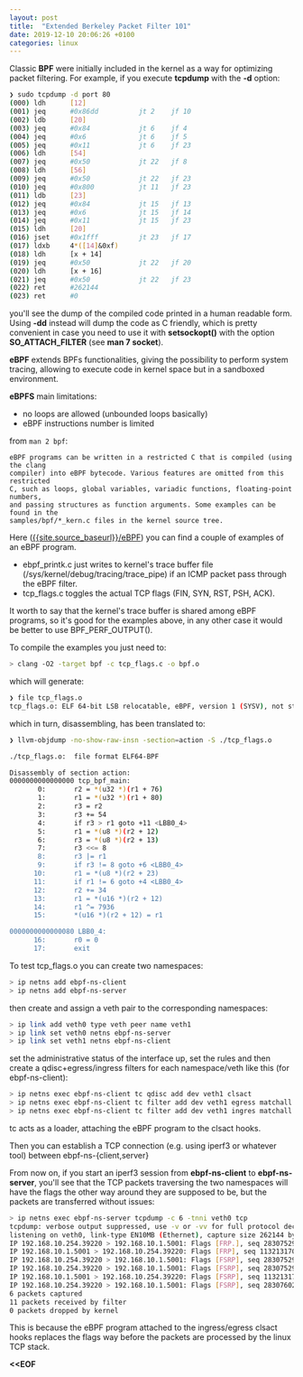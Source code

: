 ```yaml
---
layout: post
title:  "Extended Berkeley Packet Filter 101"
date: 2019-12-10 20:06:26 +0100
categories: linux
---
```

Classic **BPF** were initially included in the kernel as a way for optimizing packet filtering.
For example, if you execute **tcpdump** with the **-d** option:

```sh
❯ sudo tcpdump -d port 80        
(000) ldh      [12]
(001) jeq      #0x86dd          jt 2    jf 10
(002) ldb      [20]
(003) jeq      #0x84            jt 6    jf 4
(004) jeq      #0x6             jt 6    jf 5
(005) jeq      #0x11            jt 6    jf 23
(006) ldh      [54]
(007) jeq      #0x50            jt 22   jf 8
(008) ldh      [56]
(009) jeq      #0x50            jt 22   jf 23
(010) jeq      #0x800           jt 11   jf 23
(011) ldb      [23]
(012) jeq      #0x84            jt 15   jf 13
(013) jeq      #0x6             jt 15   jf 14
(014) jeq      #0x11            jt 15   jf 23
(015) ldh      [20]
(016) jset     #0x1fff          jt 23   jf 17
(017) ldxb     4*([14]&0xf)
(018) ldh      [x + 14]
(019) jeq      #0x50            jt 22   jf 20
(020) ldh      [x + 16]
(021) jeq      #0x50            jt 22   jf 23
(022) ret      #262144
(023) ret      #0
```

you'll see the dump of the compiled code printed in a human readable form.
Using **-dd** instead will dump the code as C friendly, which is pretty convenient in case you need to use it with **setsockopt()** with the option **SO_ATTACH_FILTER** (see **man 7 socket**).

**eBPF** extends BPFs functionalities, giving the possibility to perform system tracing, allowing to execute code in kernel space but in a sandboxed environment.

**eBPFS** main limitations:
- no loops are allowed (unbounded loops basically)
- eBPF instructions number is limited

from ```man 2 bpf```:

```
eBPF programs can be written in a restricted C that is compiled (using the clang
compiler) into eBPF bytecode. Various features are omitted from this restricted
C, such as loops, global variables, variadic functions, floating-point numbers,
and passing structures as function arguments. Some examples can be found in the
samples/bpf/*_kern.c files in the kernel source tree.
```

Here ([{{site.source_baseurl}}/eBPF]({{site.source_baseurl}}/eBPF)) you can find a couple of examples of an eBPF program.

- ebpf_printk.c just writes to kernel's trace buffer file (/sys/kernel/debug/tracing/trace_pipe) if an ICMP packet pass through the eBPF filter.
- tcp_flags.c toggles the actual TCP flags (FIN, SYN, RST, PSH, ACK).

It worth to say that the kernel's trace buffer is shared among eBPF programs, so it's good for the examples above, in any other case it would be better to use BPF_PERF_OUTPUT().

To compile the examples you just need to:

```sh
> clang -O2 -target bpf -c tcp_flags.c -o bpf.o
```

which will generate:

```sh
❯ file tcp_flags.o
tcp_flags.o: ELF 64-bit LSB relocatable, eBPF, version 1 (SYSV), not stripped
```

which in turn, disassembling, has been translated to:

```sh
❯ llvm-objdump -no-show-raw-insn -section=action -S ./tcp_flags.o

./tcp_flags.o:  file format ELF64-BPF

Disassembly of section action:
0000000000000000 tcp_bpf_main:
       0:       r2 = *(u32 *)(r1 + 76)
       1:       r1 = *(u32 *)(r1 + 80)
       2:       r3 = r2
       3:       r3 += 54
       4:       if r3 > r1 goto +11 <LBB0_4>
       5:       r1 = *(u8 *)(r2 + 12)
       6:       r3 = *(u8 *)(r2 + 13)
       7:       r3 <<= 8
       8:       r3 |= r1
       9:       if r3 != 8 goto +6 <LBB0_4>
      10:       r1 = *(u8 *)(r2 + 23)
      11:       if r1 != 6 goto +4 <LBB0_4>
      12:       r2 += 34
      13:       r1 = *(u16 *)(r2 + 12)
      14:       r1 ^= 7936
      15:       *(u16 *)(r2 + 12) = r1

0000000000000080 LBB0_4:
      16:       r0 = 0
      17:       exit
```

To test tcp_flags.o you can create two namespaces:

```sh
> ip netns add ebpf-ns-client
> ip netns add ebpf-ns-server
```

then create and assign a veth pair to the corresponding namespaces:

```sh
> ip link add veth0 type veth peer name veth1
> ip link set veth0 netns ebpf-ns-server
> ip link set veth1 netns ebpf-ns-client
```

set the administrative status of the interface up, set the rules and then create a qdisc+egress/ingress filters for each namespace/veth like this (for ebpf-ns-client):

```sh
> ip netns exec ebpf-ns-client tc qdisc add dev veth1 clsact
> ip netns exec ebpf-ns-client tc filter add dev veth1 egress matchall action bpf object-file bpf.o sec action
> ip netns exec ebpf-ns-client tc filter add dev veth1 ingres matchall action bpf object-file bpf.o sec action
```

tc acts as a loader, attaching the eBPF program to the clsact hooks.

Then you can establish a TCP connection (e.g. using iperf3 or whatever tool) between ebpf-ns-{client,server}

From now on, if you start an iperf3 session from **ebpf-ns-client** to **ebpf-ns-server**, you'll see that the TCP packets traversing the two namespaces will have the flags the other way around they are supposed to be, but the packets are transferred without issues:

```sh
> ip netns exec ebpf-ns-server tcpdump -c 6 -tnni veth0 tcp
tcpdump: verbose output suppressed, use -v or -vv for full protocol decode
listening on veth0, link-type EN10MB (Ethernet), capture size 262144 bytes
IP 192.168.10.254.39220 > 192.168.10.1.5001: Flags [FRP.], seq 2830752969, ack 0, win 64240, options [mss 1460,sackOK,TS val 2612455419 ecr 0,nop,wscale 7], length 0
IP 192.168.10.1.5001 > 192.168.10.254.39220: Flags [FRP], seq 1132131708, win 65160, options [mss 1460,sackOK,TS val 3113876152 ecr 2612455419,nop,wscale 7], length 0
IP 192.168.10.254.39220 > 192.168.10.1.5001: Flags [FSRP], seq 2830752970, win 502, options [nop,nop,TS val 2612455419 ecr 3113876152], length 0
IP 192.168.10.254.39220 > 192.168.10.1.5001: Flags [FSRP], seq 2830752970:2830760210, win 502, options [nop,nop,TS val 2612455419 ecr 3113876152], length 7240
IP 192.168.10.1.5001 > 192.168.10.254.39220: Flags [FSRP], seq 1132131709, win 481, options [nop,nop,TS val 3113876152 ecr 2612455419], length 0
IP 192.168.10.254.39220 > 192.168.10.1.5001: Flags [FSRP], seq 2830760210:2830767450, win 502, options [nop,nop,TS val 2612455419 ecr 3113876152], length 7240
6 packets captured
11 packets received by filter
0 packets dropped by kernel
```

This is because the eBPF program attached to the ingress/egress clsact hooks replaces the flags way before the packets are processed by the linux TCP stack.

**<<EOF**
